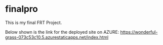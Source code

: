 # finalpro
This is my final FRT Project.

Below shown is the link for the deployed site on AZURE:
https://wonderful-grass-073c53c10.5.azurestaticapps.net/index.html
